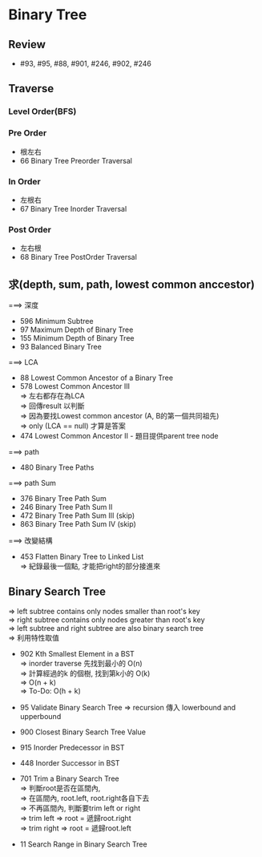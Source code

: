 # Binary Tree
## Review
* #93, #95, #88, #901, #246, #902, #246

## Traverse
### Level Order(BFS)
### Pre Order 
* 根左右
* 66 Binary Tree Preorder Traversal
### In Order 
* 左根右
* 67 Binary Tree Inorder Traversal
### Post Order
* 左右根
* 68 Binary Tree PostOrder Traversal

## 求(depth, sum, path, lowest common anccestor)
===> 深度
* 596 Minimum Subtree 
* 97 Maximum Depth of Binary Tree 
* 155 Minimum Depth of Binary Tree 
* 93 Balanced Binary Tree 

===> LCA
* 88 Lowest Common Ancestor of a Binary Tree
* 578 Lowest Common Ancestor III </br>
 => 左右都存在為LCA </br>
 => 回傳result 以判斷 </br>
 => 因為要找Lowest common ancestor (A, B的第一個共同祖先) </br>
 => only (LCA == null) 才算是答案
* 474 Lowest Common Ancestor II - 題目提供parent tree node

===> path
* 480 Binary Tree Paths

===> path Sum
* 376 Binary Tree Path Sum
* 246 Binary Tree Path Sum II
* 472 Binary Tree Path Sum III (skip)
* 863 Binary Tree Path Sum IV (skip)

===> 改變結構
* 453 Flatten Binary Tree to Linked List </br>
=> 紀錄最後一個點, 才能把right的部分接進來


## Binary Search Tree
=> left subtree contains only nodes smaller than root's key </br>
=> right subtree contains only nodes greater than root's key </br>
=> left subtree and right subtree are also binary search tree </br>
=> 利用特性取值

* 902 Kth Smallest Element in a BST</br>
 => inorder traverse 先找到最小的 O(n) </br>
 => 計算經過的k 的個樹, 找到第k小的 O(k)</br>
 => O(n + k) </br>
 => To-Do: O(h + k)</br>
 
 
 
* 95 Validate Binary Search Tree
 => recursion 傳入 lowerbound and upperbound
 
* 900 Closest Binary Search Tree Value

* 915 Inorder Predecessor in BST
* 448 Inorder Successor in BST

* 701 Trim a Binary Search Tree </br>
=> 判斷root是否在區間內, </br>
=> 在區間內, root.left, root.right各自下去 </br>
=> 不再區間內, 判斷要trim left or right </br>
=> trim left => root = 遞歸root.right </br>
=> trim right => root = 遞歸root.left </br>

* 11 Search Range in Binary Search Tree

